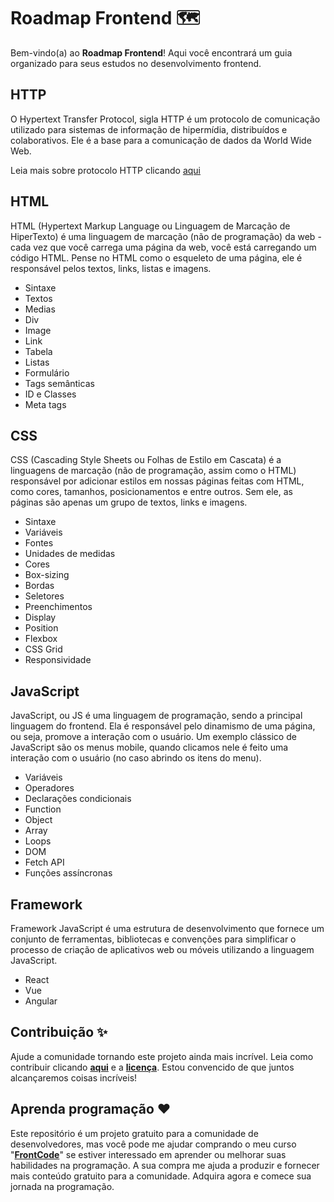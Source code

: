 # Roadmap Frontend 🗺️

Bem-vindo(a) ao **Roadmap Frontend**! Aqui você encontrará um guia organizado para seus estudos no desenvolvimento frontend.

## HTTP

O Hypertext Transfer Protocol, sigla HTTP é um protocolo de comunicação utilizado para sistemas de informação de hipermídia, distribuídos e colaborativos. Ele é a base para a comunicação de dados da World Wide Web.

Leia mais sobre protocolo HTTP clicando [aqui](https://developer.mozilla.org/pt-BR/docs/Web/HTTP)

## HTML

HTML (Hypertext Markup Language ou Linguagem de Marcação de HiperTexto) é uma linguagem de marcação (não de programação) da web - cada vez que você carrega uma página da web, você está carregando um código HTML. Pense no HTML como o esqueleto de uma página, ele é responsável pelos textos, links, listas e imagens.

- Sintaxe
- Textos
- Medias
- Div
- Image
- Link
- Tabela
- Listas
- Formulário
- Tags semânticas
- ID e Classes
- Meta tags

## CSS

CSS (Cascading Style Sheets ou Folhas de Estilo em Cascata) é a linguagens de marcação (não de programação, assim como o HTML) responsável por adicionar estilos em nossas páginas feitas com HTML, como cores, tamanhos, posicionamentos e entre outros. Sem ele, as páginas são apenas um grupo de textos, links e imagens.

- Sintaxe
- Variáveis
- Fontes
- Unidades de medidas
- Cores
- Box-sizing
- Bordas
- Seletores
- Preenchimentos
- Display
- Position
- Flexbox
- CSS Grid
- Responsividade

## JavaScript

JavaScript, ou JS é uma linguagem de programação, sendo a principal linguagem do frontend. Ela é responsável pelo dinamismo de uma página, ou seja, promove a interação com o usuário. Um exemplo clássico de JavaScript são os menus mobile, quando clicamos nele é feito uma interação com o usuário (no caso abrindo os itens do menu).

- Variáveis
- Operadores 
- Declarações condicionais 
- Function
- Object 
- Array
- Loops
- DOM
- Fetch API 
- Funções assíncronas

## Framework

Framework JavaScript é uma estrutura de desenvolvimento que fornece um conjunto de ferramentas, bibliotecas e convenções para simplificar o processo de criação de aplicativos web ou móveis utilizando a linguagem JavaScript.

- React
- Vue
- Angular


## Contribuição ✨

Ajude a comunidade tornando este projeto ainda mais incrível. Leia como contribuir clicando **[aqui](https://github.com/iuricode/roadmap-frontend/blob/main/CONTRIBUTING.md)** e a **[licença](https://github.com/iuricode/roadmap-frontend/blob/main/LICENSE.md)**. Estou convencido de que juntos alcançaremos coisas incríveis! 

## Aprenda programação ❤️

Este repositório é um projeto gratuito para a comunidade de desenvolvedores, mas você pode me ajudar comprando o meu curso "**[FrontCode](https://iuricode.com/frontcode)**" se estiver interessado em aprender ou melhorar suas habilidades na programação. A sua compra me ajuda a produzir e fornecer mais conteúdo gratuito para a comunidade. Adquira agora e comece sua jornada na programação.
